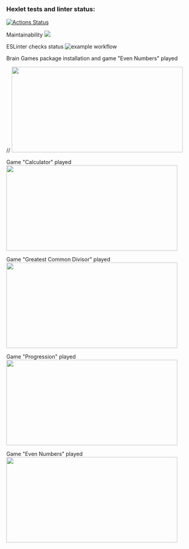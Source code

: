 ### Hexlet tests and linter status:
[![Actions Status](https://github.com/inadadurov/frontend-project-lvl1/workflows/hexlet-check/badge.svg)](https://github.com/inadadurov/frontend-project-lvl1/actions)

Maintainability
<a href="https://codeclimate.com/github/codeclimate/codeclimate/maintainability"><img src="https://api.codeclimate.com/v1/badges/a99a88d28ad37a79dbf6/maintainability" /></a>

ESLinter checks status
![example workflow](https://github.com/inadadurov/frontend-project-lvl1/actions/workflows/onPushESLinter-check.yml/badge.svg)

Brain Games package installation and game "Even Numbers" played <br />
<script id="asciicast-7YkMof45lvAENv95zB0mj1A6V" src="https://asciinema.org/a/7YkMof45lvAENv95zB0mj1A6V.js" async></script>

// <a href="https://asciinema.org/a/881vMaAUzL94KLCfJMZyGar99" target="_blank"><img src="https://asciinema.org/a/881vMaAUzL94KLCfJMZyGar99.svg" width="450" height="225"/> </a>

Game "Calculator" played <br />
<a href="https://asciinema.org/a/vj5mQNKGYyTvDmmK2bOwxu4rK" target="_blank"><img src="https://asciinema.org/a/vj5mQNKGYyTvDmmK2bOwxu4rK.svg" width="450" height="225"/></a>

Game "Greatest Common Divisor" played <br />
<a href="https://asciinema.org/a/R70U82C8Fbzgp9XfvtBxeLXXx" target="_blank"><img src="https://asciinema.org/a/R70U82C8Fbzgp9XfvtBxeLXXx.svg" width="450" height="225"/></a>

Game "Progression" played <br />
<a href="https://asciinema.org/a/10IMpgCaHMmtOrd7DcigodOD5" target="_blank"><img src="https://asciinema.org/a/10IMpgCaHMmtOrd7DcigodOD5.svg" width="450" height="225"/></a>

Game "Even Numbers" played <br />
<a href="https://asciinema.org/a/fqSQypaEmBt6uR8mQCMYI6vxX" target="_blank"><img src="https://asciinema.org/a/fqSQypaEmBt6uR8mQCMYI6vxX.svg" width="450" height="225"/></a>
